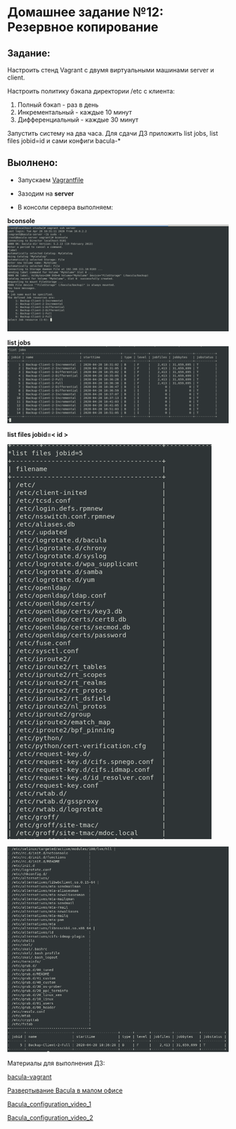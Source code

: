 # **Домашнее задание №12: Резервное копирование**



## **Задание:**

Настроить стенд Vagrant с двумя виртуальными машинами server и client.

Настроить политику бэкапа директории /etc с клиента:
1) Полный бэкап - раз в день
2) Инкрементальный - каждые 10 минут
3) Дифференциальный - каждые 30 минут

Запустить систему на два часа. Для сдачи ДЗ приложить list jobs, list files jobid=id
и сами конфиги bacula-*




## **Выолнено:**

-  Запускаем [Vagrantfile](./Vagrantfile)

-  Зазодим на **server**

-  В консоли сервера выполняем:

**bconsole**
![bconsole](./screens/Screen_1.png)


**list jobs**
![list jobs](./screens/Screen_2.png)





**list files jobid=< id >**

![list files jobid=id](./screens/Screen_3.png)



![list files jobid=id](./screens/Screen_4.png)


Материалы для выполнения ДЗ:

[bacula-vagrant](https://github.com/haf/vagrant-bacula)

[Развертывание Bacula в малом офисе](https://antiskleroz.pp.ua/it/bacula)

[Bacula_configuration_video_1](https://www.youtube.com/watch?v=yNqRukupEXA)

[Bacula_configuration_video_2](https://www.youtube.com/watch?v=xbWB-bmT53Q&t=345s)


